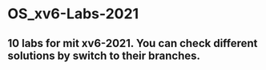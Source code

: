 # OS_xv6-Labs-2021

## 10 labs for mit xv6-2021. You can check different solutions by switch to their branches.
